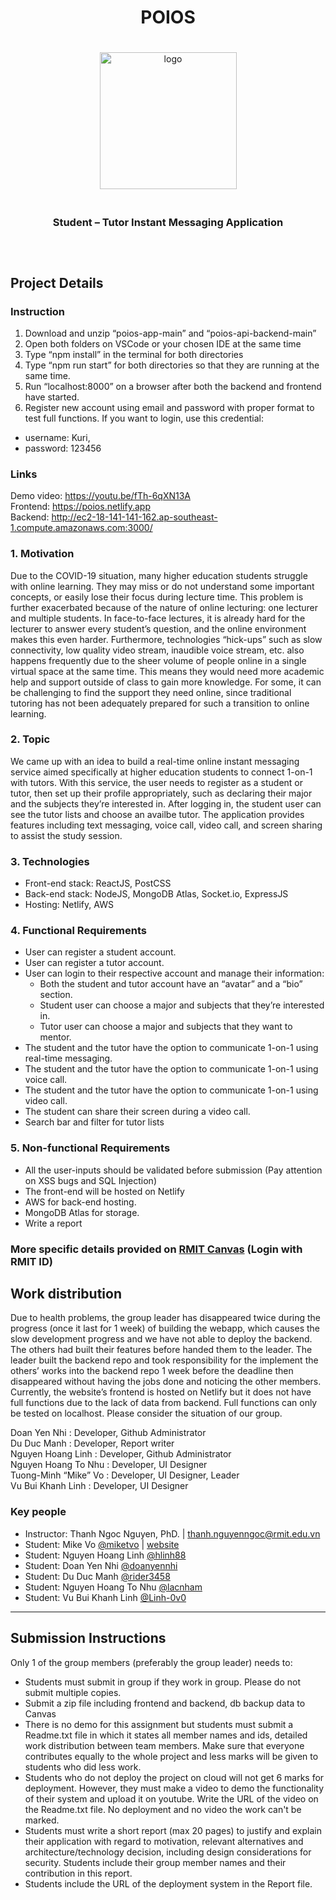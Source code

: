 <div style="display: flex; justify-content: center; align-items: center; flex-direction: column; text-align: center" align="center">
    <h1 align="center" style="text-align: center">POIOS</h1>
    <img style="margin: 20px 0;" src="https://i.imgur.com/Jqr8bQG.png" alt="logo" width="219"/>
    <h3 align="center" style="text-align: center">Student &#8211; Tutor Instant Messaging Application</h3>
<hr>
</div>

## Project Details

### Instruction
1. Download and unzip “poios-app-main” and “poios-api-backend-main” </br>
2. Open both folders on VSCode or your chosen IDE at the same time </br>
3. Type “npm install” in the terminal for both directories </br>
4. Type “npm run start” for both directories so that they are running at the same time. </br>
5. Run “localhost:8000” on a browser after both the backend and frontend have started. </br>
6. Register new account using email and password with proper format to test full functions. If you want to login, use this credential:
- username: Kuri,
- password: 123456

### Links
Demo video: https://youtu.be/fTh-6qXN13A </br>
Frontend:  https://poios.netlify.app </br>
Backend: http://ec2-18-141-141-162.ap-southeast-1.compute.amazonaws.com:3000/ </br>


### 1. Motivation

Due to the COVID-19 situation, many higher education students struggle with online
learning. They may miss or do not understand some important concepts, or easily lose
their focus during lecture time. This problem is further exacerbated because of the nature
of online lecturing: one lecturer and multiple students. In face-to-face lectures, it is already
hard for the lecturer to answer every student’s question, and the online environment
makes this even harder. Furthermore, technologies “hick-ups” such as slow connectivity,
low quality video stream, inaudible voice stream, etc. also happens frequently due to the
sheer volume of people online in a single virtual space at the same time.
This means they would need more academic help and support outside of class to gain
more knowledge. For some, it can be challenging to find the support they need online,
since traditional tutoring has not been adequately prepared for such a transition to online
learning.

### 2. Topic

We came up with an idea to build a real-time online instant messaging service aimed
specifically at higher education students to connect 1-on-1 with tutors.
With this service, the user needs to register as a student or tutor, then set up their profile
appropriately, such as declaring their major and the subjects they’re interested in.
After logging in, the student user can see the tutor lists and choose an availbe tutor.
The application provides features including text messaging, voice call, video call, and screen sharing to assist the study session.

### 3. Technologies

- Front-end stack: ReactJS, PostCSS
- Back-end stack: NodeJS, MongoDB Atlas, Socket.io, ExpressJS
- Hosting: Netlify, AWS

### 4. Functional Requirements

- User can register a student account.
- User can register a tutor account.
- User can login to their respective account and manage their information:
  - Both the student and tutor account have an “avatar” and a “bio” section.
  - Student user can choose a major and subjects that they’re interested in.
  - Tutor user can choose a major and subjects that they want to mentor.
- The student and the tutor have the option to communicate 1-on-1 using real-time
  messaging.
- The student and the tutor have the option to communicate 1-on-1 using voice
  call.
- The student and the tutor have the option to communicate 1-on-1 using video
  call.
- The student can share their screen during a video call.
- Search bar and filter for tutor lists

### 5. Non-functional Requirements

- All the user-inputs should be validated before submission (Pay attention on XSS bugs and SQL Injection)
- The front-end will be hosted on Netlify
- AWS for back-end hosting.
- MongoDB Atlas for storage.
- Write a report

### More specific details provided on [RMIT Canvas](https://rmit.instructure.com/courses/88702/assignments/596400) (Login with RMIT ID)

## Work distribution
Due to health problems, the group leader has disappeared twice during the progress (once it last for 1 week) of building the webapp, which causes the slow development progress and we have not able to deploy the backend. The others had built their features before handed them to the leader. The leader built the backend repo and took responsibility for the implement the others’ works into the backend repo 1 week before the deadline then disappeared without having the jobs done and noticing the other members. Currently, the website’s frontend is hosted on Netlify but it does not have full functions due to the lack of data from backend. Full functions can only be tested on localhost. Please consider the situation of our group.

Doan Yen Nhi : Developer, Github Administrator </br>
Du Duc Manh : Developer, Report writer </br>
Nguyen Hoang Linh : Developer, Github Administrator </br>
Nguyen Hoang To Nhu : Developer, UI Designer </br>
Tuong-Minh “Mike” Vo : Developer, UI Designer, Leader </br>
Vu Bui Khanh Linh : Developer, UI Designer </br>


### Key people

- Instructor: Thanh Ngoc Nguyen, PhD. | [thanh.nguyenngoc@rmit.edu.vn](thanh.nguyenngoc@rmit.edu.vn)
- Student: Mike Vo [@miketvo](https://github.com/miketvo) | [website](https://miketvo.com)
- Student: Nguyen Hoang Linh [@hlinh88](https://github.com/hlinh88)
- Student: Doan Yen Nhi [@doanyennhi](https://github.com/doanyennhi)
- Student: Du Duc Manh [@rider3458](https://github.com/rider3458)
- Student: Nguyen Hoang To Nhu [@lacnham](https://github.com/lacnham)
- Student: Vu Bui Khanh Linh [@Linh-0v0](https://github.com/Linh-0v0)

---

## Submission Instructions

Only 1 of the group members (preferably the group leader) needs to:

- Students must submit in group if they work in group. Please do not submit multiple copies.
- Submit a zip file including frontend and backend, db backup data to Canvas
- There is no demo for this assignment but students must submit a Readme.txt file in which it states all member names and ids, detailed work distribution between team members. Make sure that everyone contributes equally to the whole project and less marks will be given to students who did less work.
- Students who do not deploy the project on cloud will not get 6 marks for deployment. However, they must make a video to demo the functionality of their system and upload it on youtube. Write the URL of the video on the Readme.txt file. No deployment and no video the work can't be marked.
- Students must write a short report (max 20 pages) to justify and explain their application with regard to motivation, relevant alternatives and architecture/technology decision, including design considerations for security. Students include their group member names and their contribution in this report.
- Students include the URL of the deployment system in the Report file.
